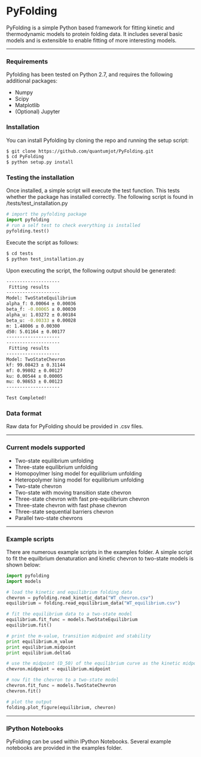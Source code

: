 # PyFolding


PyFolding is a simple Python based framework for fitting kinetic and thermodynamic models to 
protein folding data.  It includes several basic models and is extensible to enable fitting
of more interesting models.

---

### Requirements

Pyfolding has been tested on Python 2.7, and requires the following additional packages:
+ Numpy
+ Scipy
+ Matplotlib
+ (Optional) Jupyter

### Installation

You can install Pyfolding by cloning the repo and running the setup script:
```sh
$ git clone https://github.com/quantumjot/PyFolding.git
$ cd PyFolding
$ python setup.py install
```

### Testing the installation

Once installed, a simple script will execute the test function. This tests
whether the package has installed correctly.  The following script is found in /tests/test_installation.py

```python
# import the pyfolding package
import pyfolding
# run a self test to check everything is installed
pyfolding.test()
```

Execute the script as follows:
```sh
$ cd tests
$ python test_installation.py
```

Upon executing the script, the following output should be generated:

```sh
--------------------
 Fitting results
--------------------
Model: TwoStateEquilibrium
alpha_f: 0.00064 ± 0.00036
beta_f: -0.00065 ± 0.00030
alpha_u: 1.03272 ± 0.00184
beta_u: -0.00333 ± 0.00028
m: 1.48006 ± 0.00300
d50: 5.01164 ± 0.00177
--------------------
--------------------
 Fitting results
--------------------
Model: TwoStateChevron
kf: 99.08423 ± 0.31144
mf: 0.99802 ± 0.00127
ku: 0.00544 ± 0.00005
mu: 0.98653 ± 0.00123
--------------------

Test Completed!
```

### Data format

Raw data for PyFolding should be provided in .csv files.

---

### Current models supported

+ Two-state equilibrium unfolding
+ Three-state equilibrium unfolding
+ Homopoylmer Ising model for equilibrium unfolding
+ Heteropolymer Ising model for equilibrium unfolding
+ Two-state chevron
+ Two-state with moving transition state chevron
+ Three-state chevron with fast pre-equilibrium chevron 
+ Three-state chevron with fast phase chevron
+ Three-state sequential barriers chevron
+ Parallel two-state chevrons

---
### Example scripts

There are numerous example scripts in the examples folder. A simple script to
fit the equilbrium denaturation and kinetic chevron to two-state models is 
shown below:

```python
import pyfolding
import models

# load the kinetic and equilibrium folding data
chevron = pyfolding.read_kinetic_data("WT_chevron.csv")
equilibrium = folding.read_equilibrium_data("WT_equilibrium.csv")

# fit the equilibrium data to a two-state model
equilibrium.fit_func = models.TwoStateEquilibrium
equilibrium.fit()

# print the m-value, transition midpoint and stability
print equilibrium.m_value
print equilibrium.midpoint
print equilibrium.deltaG

# use the midpoint (D_50) of the equilibrium curve as the kinetic midpoint
chevron.midpoint = equilibrium.midpoint

# now fit the chevron to a two-state model
chevron.fit_func = models.TwoStateChevron
chevron.fit()

# plot the output
folding.plot_figure(equilibrium, chevron)
```

---
### IPython Notebooks

PyFolding can be used within IPython Notebooks. Several example notebooks are provided in the examples folder.